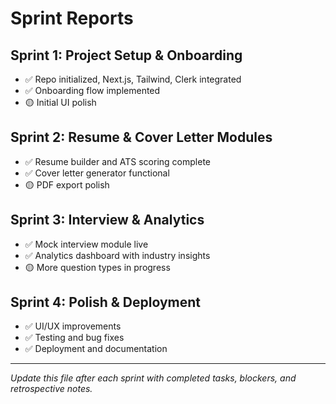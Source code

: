 # Sprint Reports

## Sprint 1: Project Setup & Onboarding
- ✅ Repo initialized, Next.js, Tailwind, Clerk integrated
- ✅ Onboarding flow implemented
- 🟡 Initial UI polish

## Sprint 2: Resume & Cover Letter Modules
- ✅ Resume builder and ATS scoring complete
- ✅ Cover letter generator functional
- 🟡 PDF export polish

## Sprint 3: Interview & Analytics
- ✅ Mock interview module live
- ✅ Analytics dashboard with industry insights
- 🟡 More question types in progress

## Sprint 4: Polish & Deployment
- ✅ UI/UX improvements
- ✅ Testing and bug fixes
- ✅ Deployment and documentation

---
*Update this file after each sprint with completed tasks, blockers, and retrospective notes.*
